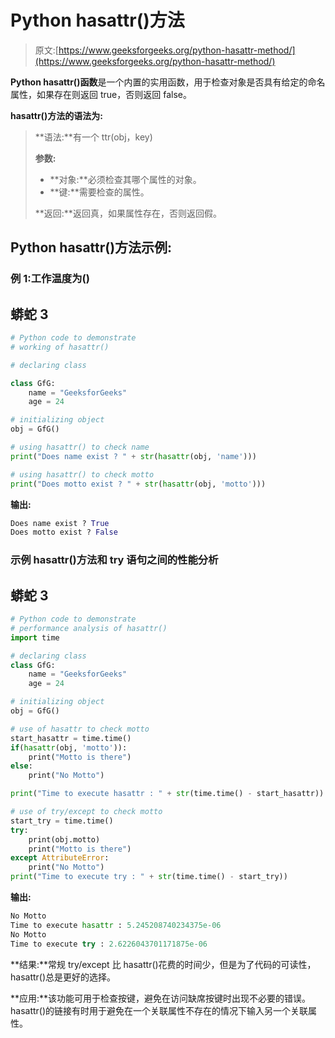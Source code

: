 # Python hasattr()方法

> 原文:[https://www.geeksforgeeks.org/python-hasattr-method/](https://www.geeksforgeeks.org/python-hasattr-method/)

**Python hasattr()函数**是一个内置的实用函数，用于检查对象是否具有给定的命名属性，如果存在则返回 true，否则返回 false。

**hasattr()方法的语法为:**

> **语法:**有一个 ttr(obj，key)
> 
> **参数:**
> 
> *   **对象:**必须检查其哪个属性的对象。
> *   **键:**需要检查的属性。
> 
> **返回:**返回真，如果属性存在，否则返回假。

## Python hasattr()方法示例:

### **例 1:工作温度为()**

## 蟒蛇 3

```py
# Python code to demonstrate
# working of hasattr()

# declaring class

class GfG:
    name = "GeeksforGeeks"
    age = 24

# initializing object
obj = GfG()

# using hasattr() to check name
print("Does name exist ? " + str(hasattr(obj, 'name')))

# using hasattr() to check motto
print("Does motto exist ? " + str(hasattr(obj, 'motto')))
```

**输出:**

```py
Does name exist ? True
Does motto exist ? False
```

### 示例 hasattr()方法和 try 语句之间的性能分析

## 蟒蛇 3

```py
# Python code to demonstrate
# performance analysis of hasattr()
import time

# declaring class
class GfG:
    name = "GeeksforGeeks"
    age = 24

# initializing object
obj = GfG()

# use of hasattr to check motto
start_hasattr = time.time()
if(hasattr(obj, 'motto')):
    print("Motto is there")
else:
    print("No Motto")

print("Time to execute hasattr : " + str(time.time() - start_hasattr))

# use of try/except to check motto
start_try = time.time()
try:
    print(obj.motto)
    print("Motto is there")
except AttributeError:
    print("No Motto")
print("Time to execute try : " + str(time.time() - start_try))
```

**输出:**

```py
No Motto
Time to execute hasattr : 5.245208740234375e-06
No Motto
Time to execute try : 2.6226043701171875e-06
```

**结果:**常规 try/except 比 hasattr()花费的时间少，但是为了代码的可读性，hasattr()总是更好的选择。

**应用:**该功能可用于检查按键，避免在访问缺席按键时出现不必要的错误。hasattr()的链接有时用于避免在一个关联属性不存在的情况下输入另一个关联属性。